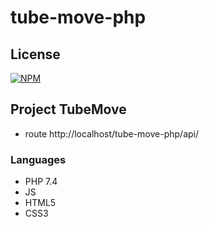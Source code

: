 # tube-move-php

## License

[![NPM](https://img.shields.io/npm/l/react)](https://github.com/valdirsillva/chatbot/blob/main/LICENSE) 


## Project TubeMove

* route http://localhost/tube-move-php/api/

### Languages 

* PHP 7.4
* JS
* HTML5
* CSS3



